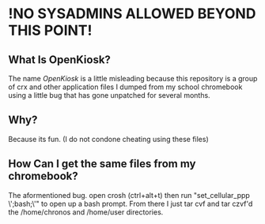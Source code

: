 # !NO SYSADMINS ALLOWED BEYOND THIS POINT!

## What Is OpenKiosk?

The name *OpenKiosk* is a little misleading because this repository is a group of crx and other application files I dumped from my school chromebook using a little bug that has gone unpatched for several months.

## Why?

Because its fun. (I do not condone cheating using these files)

## How Can I get the same files from my chromebook?

The aformentioned bug. open crosh (ctrl+alt+t) then run "set_cellular_ppp \\';bash;\\'" to open up a bash prompt. From there I just tar cvf and tar czvf'd the /home/chronos and /home/user directories.

